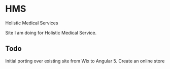# HMS
Holistic Medical Services

Site I am doing for Holistic Medical Service.

## Todo
Initial porting over existing site from Wix to Angular 5.
Create an online store


